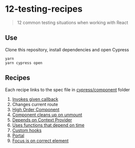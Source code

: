 # 12-testing-recipes

> 12 common testing situations when working with React

## Use

Clone this repository, install dependencies and open Cypress

```
yarn
yarn cypress open
```

## Recipes

Each recipe links to the spec file in [cypress/component](cypress/component) folder

1. [Invokes given callback](cypress/component/1-invoke-callback.js)
2. Changes current route
3. [High Order Component](cypress/component/3-hoc.js)
4. [Component cleans up on unmount](cypress/component/4-unmount.js)
5. [Depends on Context Provider](cypress/component/5-provider.js)
6. [Uses functions that depend on time](cypress/component/6-time.js)
7. [Custom hooks](cypress/component/7-hooks.js)
8. [Portal](cypress/component/8-portal.js)
9. [Focus is on correct element](cypress/component/9-focus.js)
